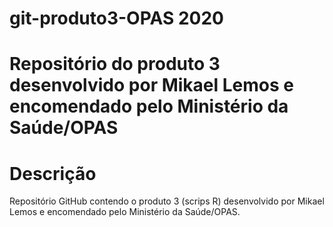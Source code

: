 # git-produto3-OPAS 2020

# Repositório do produto 3 desenvolvido por Mikael Lemos e encomendado pelo Ministério da Saúde/OPAS

# Descrição

Repositório GitHub contendo o produto 3 (scrips R) desenvolvido por Mikael Lemos e encomendado pelo Ministério da Saúde/OPAS.

